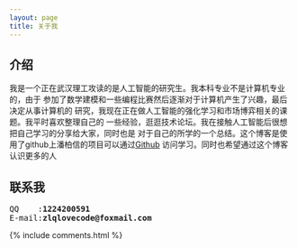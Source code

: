 ```yaml
---
layout: page
title: 关于我 
---
```

<h2>
介绍
</h2>
<p>
我是一个正在武汉理工攻读的是人工智能的研究生。我本科专业不是计算机专业的，由于
参加了数学建模和一些编程比赛然后逐渐对于计算机产生了兴趣，最后决定从事计算机的
研究，我现在正在做人工智能的强化学习和市场博弈相关的课题。我平时喜欢整理自己的
一些经验，逛逛技术论坛。我在接触人工智能后很想把自己学习的分享给大家，同时也是
对于自己的所学的一个总结。这个博客是使用了github上潘柏信的项目可以通过<a target="_blank" href='https://github.com/leopardpan/leopardpan.github.io/'>Github</a>
访问学习。同时也希望通过这个博客认识更多的人
</p>

<h2>
联系我
</h2>
<p>
<pre>
QQ    :<b>1224200591</b>
E-mail:<b>zlqlovecode@foxmail.com</b>
</pre>
</p>
{% include comments.html %}



